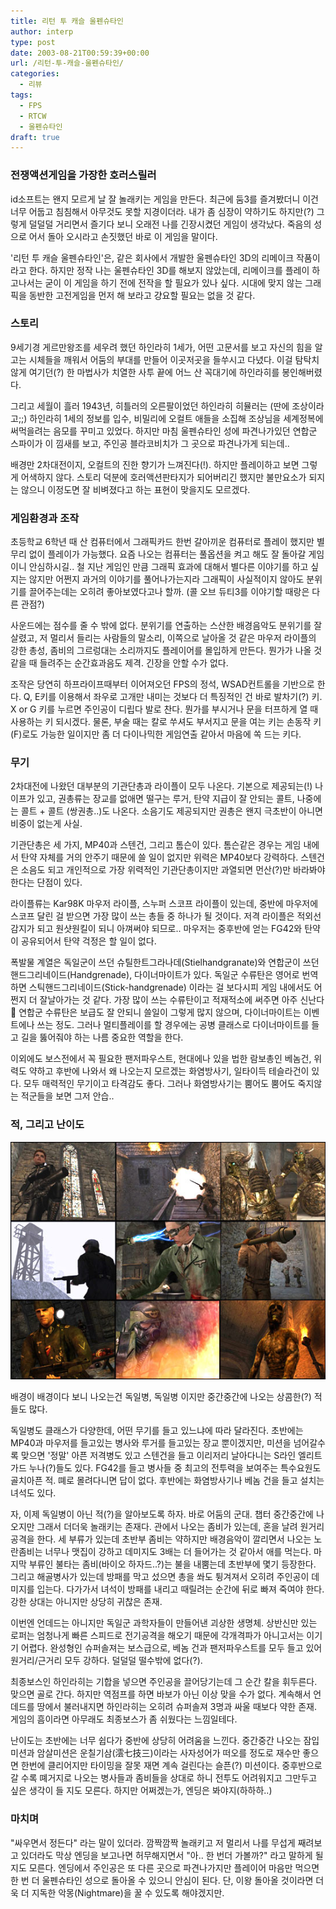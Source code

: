 ```yaml
---
title: 리턴 투 캐슬 울펜슈타인
author: interp
type: post
date: 2003-08-21T00:59:39+00:00
url: /리턴-투-캐슬-울펜슈타인/
categories:
  - 리뷰
tags:
  - FPS
  - RTCW
  - 울펜슈타인
draft: true
---
```

### 전쟁액션게임을 가장한 호러스릴러

id소프트는 왠지 모르게 날 잘 놀래키는 게임을 만든다. 최근에 둠3를 즐겨봤더니 이건 너무 어둡고 침침해서 아무것도 못할 지경이더라. 내가 좀 심장이 약하기도 하지만(?) 그렇게 덜덜덜 거리면서 즐기다 보니 오래전 나를 긴장시켰던 게임이 생각났다. 죽음의 성으로 어서 돌아 오시라고 손짓했던 바로 이 게임을 말이다.

'리턴 투 캐슬 울펜슈타인'은, 같은 회사에서 개발한 울펜슈타인 3D의 리메이크 작품이라고 한다. 하지만 정작 나는 울펜슈타인 3D를 해보지 않았는데, 리메이크를 플레이 하고나서는 굳이 이 게임을 하기 전에 전작을 할 필요가 있나 싶다. 시대에 맞지 않는 그래픽을 동반한 고전게임을 먼저 해 보라고 걍요할 필요는 없을 것 같다.

### 스토리

9세기경 게르만왕조를 세우려 했던 하인라히 1세가, 어떤 고문서를 보고 자신의 힘을 알고는 시체들을 깨워서 어둠의 부대를 만들어 이곳저곳을 들쑤시고 다녔다. 이걸 탐탁치 않게 여기던(?) 한 마법사가 치열한 사투 끝에 어느 산 꼭대기에 하인라히를 봉인해버렸다.

그리고 세월이 흘러 1943년, 히틀러의 오른팔이었던 하인라히 히뮬러는 (딴에 조상이라고;;) 하인라히 1세의 정보를 입수, 비밀리에 오컬트 애들을 소집해 조상님을 세계정복에 써먹을려는 음모를 꾸미고 있었다. 하지만 마침 울펜슈타인 성에 파견나가있던 연합군 스파이가 이 낌새를 보고, 주인공 블라코비치가 그 곳으로 파견나가게 되는데..

배경만 2차대전이지, 오컬트의 진한 향기가 느껴진다(!). 하지만 플레이하고 보면 그렇게 어색하지 않다. 스토리 덕분에 호러액션판타지가 되어버리긴 했지만 불만요소가 되지는 않으니 이정도면 잘 비벼졌다고 하는 표현이 맞을지도 모르겠다.

### 게임환경과 조작

초등학교 6학년 때 산 컴퓨터에서 그래픽카드 한번 갈아끼운 컴퓨터로 플레이 했지만 별 무리 없이 플레이가 가능했다. 요즘 나오는 컴퓨터는 풀옵션을 켜고 해도 잘 돌아갈 게임이니 안심하시길.. 철 지난 게임인 만큼 그래픽 효과에 대해서 별다른 이야기를 하고 싶지는 않지만 어쩐지 과거의 이야기를 풀어나가는지라 그래픽이 사실적이지 않아도 분위기를 끌어주는데는 오히려 좋아보였다고나 할까. (콜 오브 듀티3를 이야기할 때랑은 다른 관점?)

사운드에는 점수를 줄 수 밖에 없다. 분위기를 연출하는 스산한 배경음악도 분위기를 잘 살렸고, 저 멀리서 들리는 사람들의 말소리, 이쪽으로 날아올 것 같은 마우저 라이플의 강한 총성, 좀비의 그르렁대는 소리까지도 플레이어를 몰입하게 만든다. 뭔가가 나올 것 같을 때 들려주는 순간효과음도 제격. 긴장을 안할 수가 없다.

조작은 당연히 하프라이프때부터 이어져오던 FPS의 정석, WSAD컨트롤을 기반으로 한다. Q, E키를 이용해서 좌우로 고개만 내미는 것보다 더 특징적인 건 바로 발차기(?) 키. X or G 키를 누르면 주인공이 디립다 발로 찬다. 뭔가를 부시거나 문을 터프하게 열 때 사용하는 키 되시겠다. 물론, 부술 때는 칼로 쑤셔도 부서지고 문을 여는 키는 손동작 키(F)로도 가능한 일이지만 좀 더 다이나믹한 게임연출 같아서 마음에 쏙 드는 키다.

### 무기

2차대전에 나왔던 대부분의 기관단총과 라이플이 모두 나온다. 기본으로 제공되는(!) 나이프가 있고, 권총류는 장교를 없애면 떨구는 루거, 탄약 지급이 잘 안되는 콜트, 나중에는 콜트 + 콜트 (쌍권총..)도 나온다. 소음기도 제공되지만 권총은 왠지 극초반이 아니면 비중이 없는게 사실.

기관단총은 세 가지, MP40과 스텐건, 그리고 톰슨이 있다. 톰슨같은 경우는 게임 내에서 탄약 자체를 거의 안주기 때문에 쓸 일이 없지만 위력은 MP40보다 강력하다. 스텐건은 소음도 되고 개인적으로 가장 위력적인 기관단총이지만 과열되면 먼산(?)만 바라봐야 한다는 단점이 있다.

라이플류는 Kar98K 마우저 라이플, 스누퍼 스코프 라이플이 있는데, 중반에 마우저에 스코프 달린 걸 받으면 가장 많이 쓰는 총들 중 하나가 될 것이다. 저격 라이플은 적외선 감지가 되고 원샷원킬이 되니 아껴써야 되므로.. 마우저는 중후반에 얻는 FG42와 탄약이 공유되어서 탄약 걱정은 할 일이 없다.

폭발물 계열은 독일군이 쓰던 슈틸한트그라나데(Stielhandgranate)와 연합군이 쓰던 핸드그리네이드(Handgrenade), 다이너마이트가 있다. 독일군 수류탄은 영어로 번역하면 스틱핸드그리네이드(Stick-handgrenade) 이라는 걸 보다시피 게임 내에서도 어쩐지 더 잘날아가는 것 같다. 가장 많이 쓰는 수류탄이고 적재적소에 써주면 아주 신난다 🙂 연합군 수류탄은 보급도 잘 안되니 쓸일이 그렇게 많지 않으며, 다이너마이트는 이벤트에나 쓰는 정도. 그러나 멀티플레이를 할 경우에는 공병 클래스로 다이너마이트를 들고 길을 뚫어줘야 하는 나름 중요한 역할을 한다.

이외에도 보스전에서 꼭 필요한 팬저파우스트, 현대에나 있을 법한 람보총인 베놈건, 위력도 약하고 후반에 나와서 왜 나오는지 모르겠는 화염방사기, 일타이득 테슬라건이 있다. 모두 매력적인 무기이고 타격감도 좋다. 그러나 화염방사기는 뿜어도 뿜어도 죽지않는 적군들을 보면 그저 안습..

### 적, 그리고 난이도
![RTCW의 다양한 적들](/uploads/1/cfile25.uf.110512284A3493BB53072C.jpg)

배경이 배경이다 보니 나오는건 독일병, 독일병 이지만 중간중간에 나오는 상콤한(?) 적들도 많다.

독일병도 클래스가 다양한데, 어떤 무기를 들고 있느냐에 따라 달라진다. 초반에는 MP40과 마우저를 들고있는 병사와 루거를 들고있는 장교 뿐이겠지만, 미션을 넘어갈수록 맞으면 '정말' 아픈 저격병도 있고 스텐건을 들고 이리저리 날아다니는 S라인 엘리트가드 누나(?)들도 있다. FG42를 들고 병사들 중 최고의 전투력을 보여주는 특수요원도 골치아픈 적. 뗴로 몰려다니면 답이 없다. 후반에는 화염방사기나 베놈 건을 들고 설치는 녀석도 있다.

자, 이제 독일병이 아닌 적(?)을 알아보도록 하자. 바로 어둠의 군대. 챕터 중간중간에 나오지만 그래서 더더욱 놀래키는 존재다. 관에서 나오는 좀비가 있는데, 혼을 날려 원거리 공격을 한다. 세 부류가 있는데 초반부 좀비는 약하지만 배경음악이 깔리면서 나오는 노란좀비는 너무나 맷집이 강하고 데미지도 3배는 더 들어가는 것 같아서 애를 먹는다. 마지막 부류인 불타는 좀비(바이오 하자드..?)는 불을 내뿜는데 초반부에 몇기 등장한다. 그리고 해골병사가 있는데 방패를 막고 섰으면 총을 쏴도 튕겨져서 오히려 주인공이 데미지를 입는다. 다가가서 녀석이 방패를 내리고 때릴려는 순간에 뒤로 빠져 죽여야 한다. 강한 상대는 아니지만 상당히 귀찮은 존재.

이번엔 언데드는 아니지만 독일군 과학자들이 만들어낸 괴상한 생명체. 상반신만 있는 로퍼는 엄청나게 빠른 스피드로 전기공격을 해오기 때문에 각개격파가 아니고서는 이기기 어렵다. 완성형인 슈퍼솔져는 보스급으로, 베놈 건과 팬저파우스트를 모두 들고 있어 원거리/근거리 모두 강하다. 덜덜덜 떨수밖에 없다(?).

최종보스인 하인라히는 기합을 넣으면 주인공을 끌어당기는데 그 순간 칼을 휘두른다. 맞으면 골로 간다. 하지만 역점프를 하면 바보가 아닌 이상 맞을 수가 없다. 계속해서 언데드를 땅에서 불러내지면 하인라히는 오히려 슈퍼솔져 3명과 싸울 때보다 약한 존재. 게임의 흠이라면 아무래도 최종보스가 좀 쉬웠다는 느낌일테다.

난이도는 초반에는 너무 쉽다가 중반에 상당히 어려움을 느낀다. 중간중간 나오는 잠입미션과 암살미션은 운칠기삼(澐七技三)이라는 사자성어가 떠오를 정도로 재수만 좋으면 한번에 클리어지만 타이밍을 잘못 재면 계속 걸린다는 슬픈(?) 미션이다. 중후반으로 갈 수록 뗴거지로 나오는 병사들과 좀비들을 상대로 하니 전투도 어려워지고 그만두고 싶은 생각이 들 지도 모른다. 하지만 어쩌겠는가, 엔딩은 봐야지(하하하..)

### 마치며

"싸우면서 정든다" 라는 말이 있더라. 깜짝깜짝 놀래키고 저 멀리서 나를 무섭게 째려보고 있더라도 막상 엔딩을 보고나면 허무해지면서 "아.. 한 번더 가볼까?" 라고 말하게 될 지도 모른다. 엔딩에서 주인공은 또 다른 곳으로 파견나가지만 플레이어 마음만 먹으면 한 번 더 울펜슈타인 성으로 돌아올 수 있으니 안심이 된다. 단, 이왕 돌아올 것이라면 더욱 더 지독한 악몽(Nightmare)을 꿀 수 있도록 해야겠지만.
